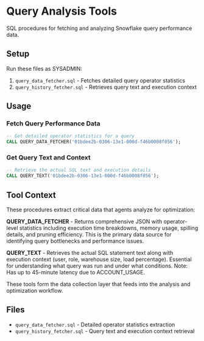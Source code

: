 # Query Analysis Tools

SQL procedures for fetching and analyzing Snowflake query performance data.

## Setup

Run these files as SYSADMIN:
1. `query_data_fetcher.sql` - Fetches detailed query operator statistics
2. `query_history_fetcher.sql` - Retrieves query text and execution context

## Usage

### Fetch Query Performance Data
```sql
-- Get detailed operator statistics for a query
CALL QUERY_DATA_FETCHER('01bdee2b-0306-13e1-000d-f46b0008f056');
```

### Get Query Text and Context
```sql
-- Retrieve the actual SQL text and execution details
CALL QUERY_TEXT('01bdee2b-0306-13e1-000d-f46b0008f056');
```

## Tool Context

These procedures extract critical data that agents analyze for optimization:

**QUERY_DATA_FETCHER** - Returns comprehensive JSON with operator-level statistics including execution time breakdowns, memory usage, spilling details, and pruning efficiency. This is the primary data source for identifying query bottlenecks and performance issues.

**QUERY_TEXT** - Retrieves the actual SQL statement text along with execution context (user, role, warehouse size, load percentage). Essential for understanding what query was run and under what conditions. Note: Has up to 45-minute latency due to ACCOUNT_USAGE.

These tools form the data collection layer that feeds into the analysis and optimization workflow.

## Files

- `query_data_fetcher.sql` - Detailed operator statistics extraction
- `query_history_fetcher.sql` - Query text and execution context retrieval